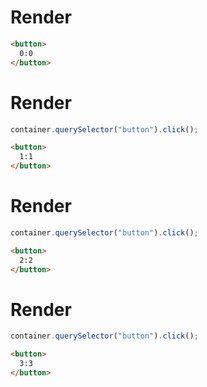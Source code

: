 # Render
```html
<button>
  0:0
</button>
```


# Render
```js
container.querySelector("button").click();
```
```html
<button>
  1:1
</button>
```


# Render
```js
container.querySelector("button").click();
```
```html
<button>
  2:2
</button>
```


# Render
```js
container.querySelector("button").click();
```
```html
<button>
  3:3
</button>
```
